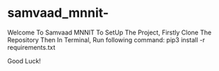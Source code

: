 # samvaad_mnnit-
Welcome To Samvaad MNNIT
To SetUp The Project, Firstly Clone The Repository
Then In Terminal, Run following command: pip3 install -r requirements.txt

Good Luck!

